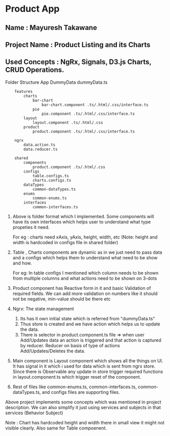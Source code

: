 # Product App

## Name : Mayuresh Takawane

## Project Name : Product Listing and its Charts

## Used Concepts : NgRx, Signals, D3.js Charts, CRUD Operations.

Folder Structure
App
DummyData
dummyData.ts

    	features
    		charts
    			bar-chart
    				bar-chart.component .ts/.html/.css/interface.ts
    			pie
    				pie.component .ts/.html/.css/interface.ts
    		layout
    			layout.component .ts/.html/.css
    		product
    			product.component .ts/.html/.css/interface.ts

    	ngrx
    		data.action.ts
    		data.reducer.ts

    	shared
    		components
    			product.component .ts/.html/.css
    		configs
    			table.configs.ts
    			charts.configs.ts
    		dataTypes
    			common-dataTypes.ts
    		enums
    			common-enums.ts
    		interfaces
    			common-interfaces.ts

1. Above is folder format which I implemented. Some components will have its own interfaces which helps user to understand what type propeties it need.

   For eg : charts need xAxis, yAxis, height, width, etc (Note: height and width is hardcoded in configs file in shared folder)

2. Table , Charts components are dynamic as in we just need to pass data and a configs which helps them to understand what need to be show and how.

   For eg: In table configs I mentioned which column needs to be shown from multiple columns and what actions need to be shown on 3-dots

3. Product component has Reactive form in it and basic Validation of required fields. We can add more validation on numbers like it should not be negative, min-value should be there etc

4. Ngrx: The state management

   1. Its has it own initial state which is referred from "dummyData.ts"
   2. Thus store is created and we have action which helps us to update the data.
   3. There is selector in product.component.ts file => when user Add/Updates data an action is triggered and that action is captured by reducer. Reducer on basis of type of actions Add/Updates/Deletes the data.

5. Main component is Layout component which shows all the things on UI. It has signal in it which i used for data which is sent from ngrx store.
   Since there is Observable any update in store trigger required functions in layout.component.ts which trigger reset of the component.

6. Rest of files like common-enums.ts, common-interfaces.ts, common-dataTypes.ts, and configs files are supporting files.

Above project implements some concepts which was mentioned in project description. We can also simplify it just using services and subjects in that services (Behavior Subject)

Note : Chart has hardcoded height and width there in small view it might not visible clearly. Also same for Table compoenent.
